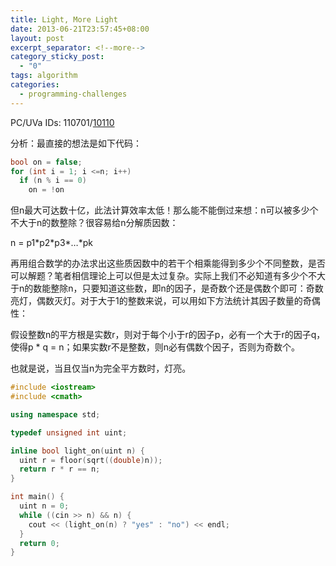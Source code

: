 ```yaml
---
title: Light, More Light
date: 2013-06-21T23:57:45+08:00
layout: post
excerpt_separator: <!--more-->
category_sticky_post:
  - "0"
tags: algorithm
categories:
  - programming-challenges
---
```

PC/UVa IDs: 110701/<a href="http://uva.onlinejudge.org/index.php?option=com_onlinejudge&#038;Itemid=8&#038;page=show_problem&#038;problem=1051" target="_blank">10110</a>

分析：最直接的想法是如下代码：

```cpp
bool on = false;
for (int i = 1; i <=n; i++)
  if (n % i == 0)
    on = !on
```

但n最大可达数十亿，此法计算效率太低！那么能不能倒过来想：n可以被多少个不大于n的数整除？很容易给n分解质因数：<!--more-->


  
n = p1\*p2\*p3\*&#8230;\*pk
  
再用组合数学的办法求出这些质因数中的若干个相乘能得到多少个不同整数，是否可以解题？笔者相信理论上可以但是太过复杂。实际上我们不必知道有多少个不大于n的数能整除n，只要知道这些数，即n的因子，是奇数个还是偶数个即可：奇数亮灯，偶数灭灯。对于大于1的整数来说，可以用如下方法统计其因子数量的奇偶性：
  
假设整数n的平方根是实数r，则对于每个小于r的因子p，必有一个大于r的因子q，使得p * q = n；如果实数r不是整数，则n必有偶数个因子，否则为奇数个。
  
也就是说，当且仅当n为完全平方数时，灯亮。

```cpp
#include <iostream>
#include <cmath>

using namespace std;

typedef unsigned int uint;

inline bool light_on(uint n) {
  uint r = floor(sqrt((double)n));
  return r * r == n;
}

int main() {
  uint n = 0;
  while ((cin >> n) && n) {
    cout << (light_on(n) ? "yes" : "no") << endl;
  }
  return 0;
}
```


